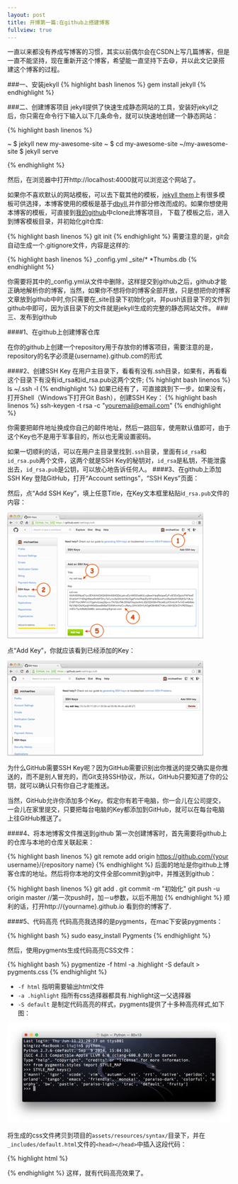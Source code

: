```yaml
---
layout: post
title: 开博第一篇:在github上搭建博客
fullview: true
---
```


一直以来都没有养成写博客的习惯，其实以前偶尔会在CSDN上写几篇博客，但是一直不能坚持，现在重新开这个博客，希望能一直坚持下去😄，并以此文记录搭建这个博客的过程。

###一、安装jekyll
{% highlight bash linenos %}
gem install jekyll
{% endhighlight %}

###二、创建博客项目
jekyll提供了快速生成静态网站的工具，安装好jekyll之后，你只需在命令行下输入以下几条命令，就可以快速地创建一个静态网站：

{% highlight bash linenos %}

~ $ jekyll new my-awesome-site
~ $ cd my-awesome-site
~/my-awesome-site $ jekyll serve

{% endhighlight %}

然后，在浏览器中打开http://localhost:4000就可以浏览这个网站了。

如果你不喜欢默认的网站模板，可以去下载其他的模板，[jekyll them](http://jekyllthemes.org)上有很多模板可供选择，本博客使用的模板是基于[dbyll](http://jekyllthemes.org/themes/dbyll/),并作部分修改而成的。如果你想使用本博客的模板，可直接到[我的github](https://github.com/zziking)中clone此博客项目，
下载了模板之后，进入到博客模板目录，并初始化git仓库:

{% highlight bash linenos %}
git init
{% endhighlight %}
需要注意的是，git会自动生成一个.gitignore文件，内容是这样的:

{% highlight bash linenos %}
_config.yml
_site/*
*Thumbs.db
{% endhighlight %}

你需要将其中的\_config.yml从文件中删除，这样提交到github之后，github才能正确地解析你的博客，当然，如果你不想将你的博客全部开放，只是想把你的博客文章放到github中时,你只需要在_site目录下初始化git，并push该目录下的文件到github中即可，因为该目录下的文件就是jekyll生成的完整的静态网站文件。
###三、发布到github

####1、在github上创建博客仓库

在你的github上创建一个repository用于存放你的博客项目，需要注意的是，repository的名字必须是{username}.github.com的形式

####2、创建SSH Key
在用户主目录下，看看有没有.ssh目录，如果有，再看看这个目录下有没有id_rsa和id_rsa.pub这两个文件;
{% highlight bash linenos %}
ls ~/.ssh -l
{% endhighlight %}
如果已经有了，可直接跳到下一步。如果没有，打开Shell（Windows下打开Git Bash），创建SSH Key：
{% highlight bash linenos  %}
ssh-keygen -t rsa -c "youremail@email.com"
{% endhighlight %}

你需要把邮件地址换成你自己的邮件地址，然后一路回车，使用默认值即可，由于这个Key也不是用于军事目的，所以也无需设置密码。

如果一切顺利的话，可以在用户主目录里找到`.ssh`目录，里面有`id_rsa`和`id_rsa.pub`两个文件，这两个就是SSH Key的秘钥对，`id_rsa`是私钥，不能泄露出去，`id_rsa.pub`是公钥，可以放心地告诉任何人。
####3、在github上添加SSH Key
登陆GitHub，打开“Account settings”，“SSH Keys”页面：

然后，点“Add SSH Key”，填上任意Title，在Key文本框里粘贴i`d_rsa.pub`文件的内容：

![github-addkey-1](/assets/posts/0.png)

点“Add Key”，你就应该看到已经添加的Key：

![github-addkey-2](/assets/posts/0-2.png)

为什么GitHub需要SSH Key呢？因为GitHub需要识别出你推送的提交确实是你推送的，而不是别人冒充的，而Git支持SSH协议，所以，GitHub只要知道了你的公钥，就可以确认只有你自己才能推送。

当然，GitHub允许你添加多个Key。假定你有若干电脑，你一会儿在公司提交，一会儿在家里提交，只要把每台电脑的Key都添加到GitHub，就可以在每台电脑上往GitHub推送了。

####4、将本地博客文件推送到github
第一次创建博客时，首先需要将github上的仓库与本地的仓库关联起来：

{% highlight bash linenos  %}
git remote add origin https://github.com/{your username}/{repository name}
{% endhighlight %}
后面的地址是你github上博客仓库的地址。然后将你本地的文件全部commit到git中，并推送到github：

{% highlight bash linenos  %}
git add .
git commit -m "初始化"
git push -u origin master 
//第一次push时，加－u参数，以后不用加
{% endhighlight %}
顺利的话，打开http://{yourname}.github.io 看到你的博客了.

####5、代码高亮
代码高亮我选择的是pygments，在mac下安装pygments：

{% highlight bash %}
sudo easy_install Pygments
{% endhighlight %}

然后，使用pygments生成代码高亮CSS文件：

{% highlight bash %}
pygmentize -f html -a .highlight -S default > pygments.css
{% endhighlight %}

- `-f html` 指明需要输出html文件
- `-a .highlight` 指所有css选择器都具有.highlight这一父选择器
- `-S default` 是制定代码高亮的样式，pygments提供了十多种高亮样式,如下图：

![pygments style](/assets/posts/0-3.png)

将生成的css文件拷贝到项目的`assets/resources/syntax/`目录下，并在`_includes/default.html`文件的`<head></head>`中插入这段代码：

{% highlight html %}
<link href="{{ site.BASE_PATH }}/assets/resources/syntax/pygments.css" rel="stylesheet">
{% endhighlight %}
这样，就有代码高亮效果了。

